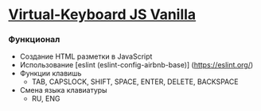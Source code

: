 # [Virtual-Keyboard JS Vanilla](https://vansalivan.github.io/Virtual-Keyboard/) 
### Функционал
- Создание HTML разметки в JavaScript
- Использование [eslint (eslint-config-airbnb-base)] (https://eslint.org/)
- Функции клавишь
    - TAB, CAPSLOCK, SHIFT, SPACE, ENTER, DELETE, BACKSPACE
- Смена языка клавиатуры
    - RU, ENG
